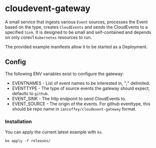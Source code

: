 # cloudevent-gateway

A small service that ingests various `Event` sources, processes the Event based on the type, creates `CloudEvents` and sends the CloudEvents to a specified `Sink`. It is designed to be small and self-contained and depends on only corev1 `Kubernetes` resources to run.

The provided example manifests allow it to be started as a Deployment.

## Config

The following ENV variables exist to configure the gateway:

- EVENTNAMES - List of event names to be interested in, ";" delimited.
- EVENTTYPE - The type of source events the gateway should expect, defaults to `github`.
- EVENT_SINK - The http endpoint to send CloudEvents to.
- EVENT_SOURCE - The origin of the events. For github eventtype, this should be repo name in `iancoffey/cloudevent-gateway` format.

### Installation

You can apply the current latest example with `ko`.

`ko apply -f releases/`
